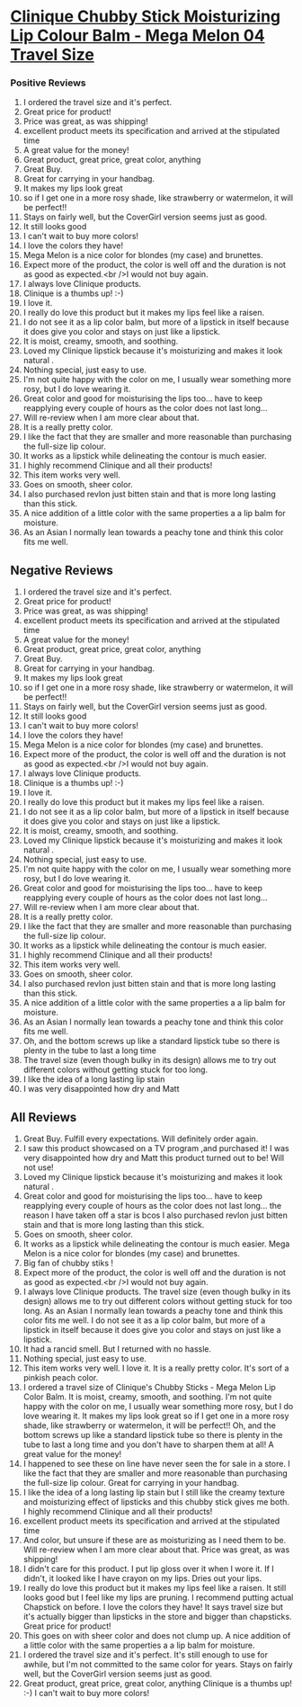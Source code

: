 # [Clinique Chubby Stick Moisturizing Lip Colour Balm - Mega Melon 04 Travel Size](https://products.checkmycream.com/products/Clinique-Chubby-Stick-Moisturizing-Lip-Colour-Balm-Mega-Melon-04-Travel-Size.html)

### Positive Reviews

<ol>
      <li>I ordered the travel size and it&#x27;s perfect.</li>
      <li>Great price for product!</li>
      <li>Price was great, as was shipping!</li>
      <li>excellent product meets its specification and arrived at the stipulated time</li>
      <li>A great value for the money!</li>
      <li>Great product, great price, great color, anything</li>
      <li>Great Buy.</li>
      <li>Great for carrying in your handbag.</li>
      <li>It makes my lips look great</li>
      <li>so if I get one in a more rosy shade, like strawberry or watermelon, it will be perfect!!  </li>
      <li>Stays on fairly well, but the CoverGirl version seems just as good.</li>
      <li>It still looks good</li>
      <li>I can&#x27;t wait to buy more colors!</li>
      <li>I love the colors they have!</li>
      <li>Mega Melon is a nice color for blondes (my case) and brunettes.</li>
      <li>Expect more of the product, the color is well off and the duration is not as good as expected.&lt;br /&gt;I would not buy again.</li>
      <li>I always love Clinique products.</li>
      <li>Clinique is a thumbs up! :-)</li>
      <li>I love it.</li>
      <li>I really do love this product but it makes my lips feel like a raisen.</li>
      <li>I do not see it as a lip color balm, but more of a lipstick in itself because it does give you color and stays on just like a lipstick.</li>
      <li>It is moist, creamy, smooth, and soothing.  </li>
      <li>Loved my Clinique lipstick because it&#x27;s moisturizing and makes it look natural .</li>
      <li>Nothing special, just easy to use.</li>
      <li>I&#x27;m not quite happy with the color on me, I usually wear something more rosy, but I do love wearing it.  </li>
      <li>Great color and good for moisturising the lips too... have to keep reapplying every couple of hours as the color does not last long...</li>
      <li>Will re-review when I am more clear about that.</li>
      <li>It is a really pretty color.</li>
      <li>I like the fact that they are smaller and more reasonable than purchasing the full-size lip colour.  </li>
      <li>It works as a lipstick while delineating the contour is much easier.</li>
      <li>I highly recommend Clinique and all their products!</li>
      <li>This item works very well.</li>
      <li>Goes on smooth, sheer color.</li>
      <li>I also purchased revlon just bitten stain and that is more long lasting than this stick.</li>
      <li>A nice addition of a little color with the same properties a a lip balm for moisture.</li>
      <li>As an Asian I normally lean towards a peachy tone and think this color fits me well.</li>
</ol>


<h2>Negative Reviews</h2>
<ol>
<li> I ordered the travel size and it&#x27;s perfect.</li>
<li> Great price for product!</li>
<li> Price was great, as was shipping!</li>
<li> excellent product meets its specification and arrived at the stipulated time</li>
<li> A great value for the money!</li>
<li> Great product, great price, great color, anything</li>
<li> Great Buy.</li>
<li> Great for carrying in your handbag.</li>
<li> It makes my lips look great</li>
<li> so if I get one in a more rosy shade, like strawberry or watermelon, it will be perfect!!  </li>
<li> Stays on fairly well, but the CoverGirl version seems just as good.</li>
<li> It still looks good</li>
<li> I can&#x27;t wait to buy more colors!</li>
<li> I love the colors they have!</li>
<li> Mega Melon is a nice color for blondes (my case) and brunettes.</li>
<li> Expect more of the product, the color is well off and the duration is not as good as expected.&lt;br /&gt;I would not buy again.</li>
<li> I always love Clinique products.</li>
<li> Clinique is a thumbs up! :-)</li>
<li> I love it.</li>
<li> I really do love this product but it makes my lips feel like a raisen.</li>
<li> I do not see it as a lip color balm, but more of a lipstick in itself because it does give you color and stays on just like a lipstick.</li>
<li> It is moist, creamy, smooth, and soothing.  </li>
<li> Loved my Clinique lipstick because it&#x27;s moisturizing and makes it look natural .</li>
<li> Nothing special, just easy to use.</li>
<li> I&#x27;m not quite happy with the color on me, I usually wear something more rosy, but I do love wearing it.  </li>
<li> Great color and good for moisturising the lips too... have to keep reapplying every couple of hours as the color does not last long...</li>
<li> Will re-review when I am more clear about that.</li>
<li> It is a really pretty color.</li>
<li> I like the fact that they are smaller and more reasonable than purchasing the full-size lip colour.  </li>
<li> It works as a lipstick while delineating the contour is much easier.</li>
<li> I highly recommend Clinique and all their products!</li>
<li> This item works very well.</li>
<li> Goes on smooth, sheer color.</li>
<li> I also purchased revlon just bitten stain and that is more long lasting than this stick.</li>
<li> A nice addition of a little color with the same properties a a lip balm for moisture.</li>
<li> As an Asian I normally lean towards a peachy tone and think this color fits me well.</li>
<li> Oh, and the bottom screws up like a standard lipstick tube so there is plenty in the tube to last a long time</li>
<li> The travel size (even though bulky in its design) allows me to try out different colors without getting stuck for too long.</li>
<li> I like the idea of a long lasting lip stain</li>
<li> I was very disappointed how dry and Matt</li>
</ol>

<h2>All Reviews</h2>

<ol>
    <li> Great Buy. Fulfill every expectations. Will definitely order again.</li>
    <li> I saw this product showcased on a TV program ,and purchased it! I was very disappointed how dry and Matt this product turned out to be! Will not use!</li>
    <li> Loved my Clinique lipstick because it&#x27;s moisturizing and makes it look natural .</li>
    <li> Great color and good for moisturising the lips too... have to keep reapplying every couple of hours as the color does not last long... the reason I have taken off a star is bcos I also purchased revlon just bitten stain and that is more long lasting than this stick.</li>
    <li> Goes on smooth, sheer color.</li>
    <li> It works as a lipstick while delineating the contour is much easier. Mega Melon is a nice color for blondes (my case) and brunettes.</li>
    <li> Big fan of chubby stiks !</li>
    <li> Expect more of the product, the color is well off and the duration is not as good as expected.&lt;br /&gt;I would not buy again.</li>
    <li> I always love Clinique products. The travel size (even though bulky in its design) allows me to try out different colors without getting stuck for too long. As an Asian I normally lean towards a peachy tone and think this color fits me well. I do not see it as a lip color balm, but more of a lipstick in itself because it does give you color and stays on just like a lipstick.</li>
    <li> It had a rancid smell. But I returned with no hassle.</li>
    <li> Nothing special, just easy to use.</li>
    <li> This item works very well. I love it. It is a really pretty color. It&#x27;s sort of a pinkish peach color.</li>
    <li> I ordered a travel size of Clinique&#x27;s Chubby Sticks - Mega Melon Lip Color Balm.  It is moist, creamy, smooth, and soothing.  I&#x27;m not quite happy with the color on me, I usually wear something more rosy, but I do love wearing it.  It makes my lips look great so if I get one in a more rosy shade, like strawberry or watermelon, it will be perfect!!  Oh, and the bottom screws up like a standard lipstick tube so there is plenty in the tube to last a long time and you don&#x27;t have to sharpen them at all!  A great value for the money!</li>
    <li> I happened to see these on line  have never seen the for sale in a store.  I like the fact that they are smaller and more reasonable than purchasing the full-size lip colour.  Great for carrying in your handbag.</li>
    <li> I like the idea of a long lasting lip stain but I still like the creamy texture and moisturizing effect of lipsticks and this chubby stick gives me both. I highly recommend Clinique and all their products!</li>
    <li> excellent product meets its specification and arrived at the stipulated time</li>
    <li> And color, but unsure if these are as moisturizing as I need them to be. Will re-review when I am more clear about that. Price was great, as was shipping!</li>
    <li> I didn&#x27;t care for this product.  I put lip gloss over it when I wore it.  If I didn&#x27;t, it looked like I have crayon on my lips.  Dries out your lips.</li>
    <li> I really do love this product but it makes my lips feel like a raisen. It still looks good but I feel like my lips are pruning. I recommend putting actual Chapstick on before. I love the colors they have! It says travel size but it&#x27;s actually bigger than lipsticks in the store and bigger than chapsticks. Great price for product!</li>
    <li> This goes on with sheer color and does not clump up. A nice addition of a little color with the same properties a a lip balm for moisture.</li>
    <li> I ordered the travel size and it&#x27;s perfect. It&#x27;s still enough to use for awhile, but I&#x27;m not committed to the same color for years.  Stays on fairly well, but the CoverGirl version seems just as good.</li>
    <li> Great product, great price, great color, anything Clinique is a thumbs up! :-) I can&#x27;t wait to buy more colors!</li>
</ol>




